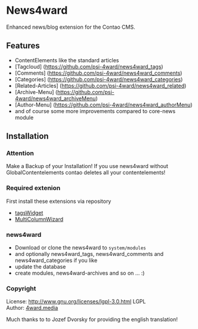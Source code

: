 News4ward
=============

Enhanced news/blog extension for the Contao CMS.

Features
--------
* ContentElements like the standard articles
* [Tagcloud] (https://github.com/psi-4ward/news4ward_tags)
* [Comments] (https://github.com/psi-4ward/news4ward_comments)
* [Categories] (https://github.com/psi-4ward/news4ward_categories)
* [Related-Articles] (https://github.com/psi-4ward/news4ward_related)
* [Archive-Menu] (https://github.com/psi-4ward/news4ward_archiveMenu)
* [Author-Menu] (https://github.com/psi-4ward/news4ward_authorMenu)
* and of course some more improvements compared to core-news module

Installation
------------

### Attention
Make a Backup of your Installation! If you use news4ward without GlobalContentelements
contao deletes all your contentelements!

### Required extenion
First install these extensions via repository
* [tagsWidget](https://github.com/psi-4ward/tagsWidget)
* [MultiColumnWizard](https://contao.org/de/extension-list/view/MultiColumnWizard.de.html)

### news4ward
* Download or clone the news4ward to `system/modules`
* and optionally news4ward_tags, news4ward_comments and news4ward_categories if you like
* update the database
* create modules, news4ward-archives and so on ... :)


### Copyright
License: http://www.gnu.org/licenses/lgpl-3.0.html LGPL <br>
Author: [4ward.media](http://www.4wardmedia.de)

Much thanks to to Jozef Dvorsky for providing the english translation!